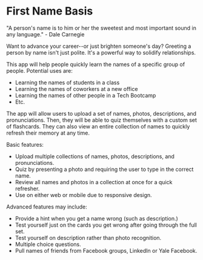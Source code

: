 # First Name Basis

"A person's name is to him or her the sweetest and most important sound in any language." - Dale Carnegie

Want to advance your career--or just brighten someone's day? Greeting a person by name isn't just polite. It's a powerful way to solidify relationships. 

This app will help people quickly learn the names of a specific group of people. Potential uses are:
- Learning the names of students in a class
- Learning the names of coworkers at a new office
- Learning the names of other people in a Tech Bootcamp
- Etc.

The app will allow users to upload a set of names, photos, descriptions, and pronunciations. Then, they will be able to quiz themselves with a custom set of flashcards. They can also view an entire collection of names to quickly refresh their memory at any time.

Basic features:
- Upload multiple collections of names, photos, descriptions, and pronunciations.
- Quiz by presenting a photo and requiring the user to type in the correct name.
- Review all names and photos in a collection at once for a quick refresher.
- Use on either web or mobile due to responsive design.

Advanced features may include:
- Provide a hint when you get a name wrong (such as description.)
- Test yourself just on the cards you get wrong after going through the full set.
- Test yourself on description rather than photo recognition.
- Multiple choice questions.
- Pull names of friends from Facebook groups, LinkedIn or Yale Facebook.


